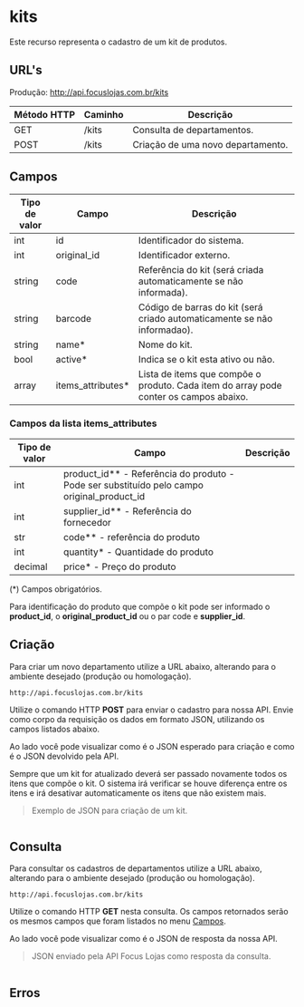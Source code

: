 # kits

Este recurso representa o cadastro de um kit de produtos.

## URL's

Produção: http://api.focuslojas.com.br/kits

Método HTTP | Caminho | Descrição
--|--|--
GET | /kits | Consulta de departamentos.
POST | /kits | Criação de uma novo departamento.

## Campos

Tipo de valor | Campo | Descrição
--|--|--
int | id | Identificador do sistema.
int | original_id | Identificador externo.
string | code | Referência do kit (será criada automaticamente se não informada).
string | barcode | Código de barras do kit (será criado automaticamente se não informadao).
string | name* | Nome do kit.
bool | active* | Indica se o kit esta ativo ou não.
array| items_attributes* | Lista de items que compõe o produto. Cada item do array pode conter os campos abaixo.

### Campos da lista items_attributes

Tipo de valor | Campo | Descrição
--|--|--
int | product_id** - Referência do produto - Pode ser substituído pelo campo original_product_id
int | supplier_id** - Referência do fornecedor
str | code** - referência do produto
int | quantity* - Quantidade do produto
decimal| price* - Preço do produto

(\*) Campos obrigatórios.

Para identificação do produto que compõe o kit pode ser informado o **product_id**, o **original_product_id** ou o par code e **supplier_id**.

## Criação

Para criar um novo departamento utilize a URL abaixo, alterando para o ambiente desejado (produção ou homologação).

`http://api.focuslojas.com.br/kits`

Utilize o comando HTTP **POST** para enviar o cadastro para nossa API. Envie como corpo da requisição os dados em formato JSON, utilizando os campos listados abaixo.

Ao lado você pode visualizar como é o JSON esperado para criação e como é o JSON devolvido pela API.

Sempre que um kit for atualizado deverá ser passado novamente todos os itens que compõe o kit. O sistema irá verificar se houve diferença entre os itens e irá desativar automaticamente os itens que não existem mais.

> Exemplo de JSON para criação de um kit.

```json
```

## Consulta

Para consultar os cadastros de departamentos utilize a URL abaixo, alterando para o ambiente desejado (produção ou homologação).

`http://api.focuslojas.com.br/kits`

Utilize o comando HTTP **GET** nesta consulta. Os campos retornados serão os mesmos campos que foram listados no menu [Campos](#campos).

Ao lado você pode visualizar como é o JSON de resposta da nossa API.

> JSON enviado pela API Focus Lojas como resposta da consulta.

```json
```

## Erros	